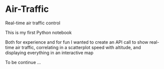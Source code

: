 # Air-Traffic
Real-time air traffic control

This is my first Python notebook

Both for experience and for fun I wanted to create an API call to show real-time air traffic, correlating in a scatterplot speed with altitude, and displaying everything in an interactive map

To be continue ...

